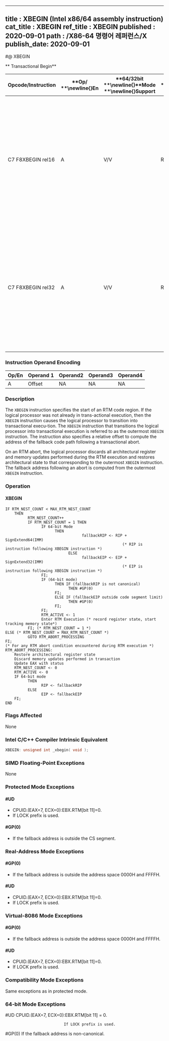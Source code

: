 ----------------------------
title : XBEGIN (Intel x86/64 assembly instruction)
cat_title : XBEGIN
ref_title : XBEGIN
published : 2020-09-01
path : /X86-64 명령어 레퍼런스/X
publish_date: 2020-09-01
----------------------------
#@ XBEGIN

** Transactional Begin**

|**Opcode/Instruction**|**Op/ **\newline{}**En**|**64/32bit **\newline{}**Mode **\newline{}**Support**|**CPUID **\newline{}**Feature **\newline{}**Flag**|**Description**|
|----------------------|------------------------|-----------------------------------------------------|--------------------------------------------------|---------------|
|C7 F8XBEGIN rel16|A|V/V|RTM|Specifies the start of an RTM region. Provides a 16-bit relative offset to compute the address of the fallback instruction address at which execution resumes following an RTM abort.|
|C7 F8XBEGIN rel32|A|V/V|RTM|Specifies the start of an RTM region. Provides a 32-bit relative offset to compute the address of the fallback instruction address at which execution resumes following an RTM abort.|
### Instruction Operand Encoding


|Op/En|Operand 1|Operand2|Operand3|Operand4|
|-----|---------|--------|--------|--------|
|A|Offset|NA|NA|NA|
### Description


The `XBEGIN` instruction specifies the start of an RTM code region. If the logical processor was not already in trans-actional execution, then the `XBEGIN` instruction causes the logical processor to transition into transactional execu-tion. The `XBEGIN` instruction that transitions the logical processor into transactional execution is referred to as the outermost `XBEGIN` instruction. The instruction also specifies a relative offset to compute the address of the fallback code path following a transactional abort.

On an RTM abort, the logical processor discards all architectural register and memory updates performed during the RTM execution and restores architectural state to that corresponding to the outermost `XBEGIN` instruction. The fallback address following an abort is computed from the outermost `XBEGIN` instruction. 


### Operation
#### XBEGIN
```info-verb
IF RTM_NEST_COUNT < MAX_RTM_NEST_COUNT
    THEN
          RTM_NEST_COUNT++
          IF RTM_NEST_COUNT = 1 THEN
                IF 64-bit Mode
                      THEN
                                  fallbackRIP <- RIP + SignExtend64(IMM)
                                                    (* RIP is instruction following XBEGIN instruction *)
                            ELSE
                                  fallbackEIP <- EIP + SignExtend32(IMM)
                                                    (* EIP is instruction following XBEGIN instruction *)
                FI;
                IF (64-bit mode)
                      THEN IF (fallbackRIP is not canonical)
                            THEN #GP(0)
                      FI;
                      ELSE IF (fallbackEIP outside code segment limit)
                            THEN #GP(0)
                      FI;
                FI;
                RTM_ACTIVE <- 1
                Enter RTM Execution (* record register state, start tracking memory state*)
          FI; (* RTM_NEST_COUNT = 1 *)
ELSE (* RTM_NEST_COUNT = MAX_RTM_NEST_COUNT *)
          GOTO RTM_ABORT_PROCESSING
FI;
(* For any RTM abort condition encountered during RTM execution *)
RTM_ABORT_PROCESSING:
    Restore architectural register state
    Discard memory updates performed in transaction
    Update EAX with status
    RTM_NEST_COUNT <- 0
    RTM_ACTIVE <- 0
    IF 64-bit mode
          THEN
                RIP <- fallbackRIP
          ELSE
                EIP <- fallbackEIP
    FI;
END
```
### Flags Affected


None


### Intel C/C++ Compiler Intrinsic Equivalent

```cpp
XBEGIN: unsigned int _xbegin( void );
```
### SIMD Floating-Point Exceptions


None


### Protected Mode Exceptions

#### #UD
* CPUID.(EAX=7, ECX=0):EBX.RTM[bit 11]=0.
* If LOCK prefix is used.

#### #GP(0)
* If the fallback address is outside the CS segment.

### Real-Address Mode Exceptions

#### #GP(0)
* If the fallback address is outside the address space 0000H and FFFFH.

#### #UD
* CPUID.(EAX=7, ECX=0):EBX.RTM[bit 11]=0.
* If LOCK prefix is used.

### Virtual-8086 Mode Exceptions

#### #GP(0)
* If the fallback address is outside the address space 0000H and FFFFH.

#### #UD
* CPUID.(EAX=7, ECX=0):EBX.RTM[bit 11]=0.
* If LOCK prefix is used.

### Compatibility Mode Exceptions



Same exceptions as in protected mode.

### 64-bit Mode Exceptions


#UD CPUID.(EAX=7, ECX=0):EBX.RTM[bit 11] = 0.

                              If LOCK prefix is used.

#GP(0) If the fallback address is non-canonical.

